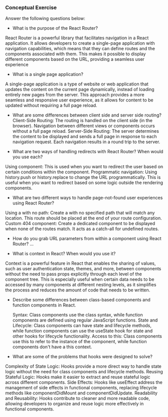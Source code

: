 ### Conceptual Exercise

Answer the following questions below:

- What is the purpose of the React Router?

React Router is a powerful library that facilitates navigation in a React application. It allows developers to create a single-page application with navigation capabilities, which means that they can define routes and the components associated with them. This makes it possible to display different components based on the URL, providing a seamless user experience




- What is a single page application?

A single-page application is a type of website or web application that updates the content on the current page dynamically, instead of loading entirely new pages from the server. This approach provides a more seamless and responsive user experience, as it allows for content to be updated without requiring a full page reload.


- What are some differences between client side and server side routing?
Client-Side Routing: The routing is handled on the client side (in the browser). Navigation between different views or components occurs without a full page reload.
Server-Side Routing: The server determines the content to be displayed and sends a full page in response to each navigation request. Each navigation results in a round trip to the server.



- What are two ways of handling redirects with React Router? When would you use each?

Using <Redirect> component: This is used when you want to redirect the user based on certain conditions within the component.
Programmatic navigation: Using history.push or history.replace to change the URL programmatically. This is useful when you want to redirect based on some logic outside the rendering components.


- What are two different ways to handle page-not-found user experiences using React Router? 

Using a <Route> with no path: Create a <Route> with no specified path that will match any location. This route should be placed at the end of your route configuration.
Custom 404 component: Create a dedicated component to be displayed when none of the routes match. It acts as a catch-all for undefined routes.


- How do you grab URL parameters from within a component using React Router?
...


- What is context in React? When would you use it?

Context is a powerful feature in React that enables the sharing of values, such as user authentication state, themes, and more, between components without the need to pass props explicitly through each level of the component tree. This is especially useful when certain data needs to be accessed by many components at different nesting levels, as it simplifies the process and reduces the amount of code that needs to be written.



- Describe some differences between class-based components and function
  components in React.

  Syntax: Class components use the class syntax, while function components are defined using regular JavaScript functions.
State and Lifecycle: Class components can have state and lifecycle methods, while function components can use the useState hook for state and other hooks for lifecycle functionality.
Access to this: Class components use this to refer to the instance of the component, while function components don't have a this context.



- What are some of the problems that hooks were designed to solve?

Complexity of State Logic: Hooks provide a more direct way to handle state logic without the need for class components and lifecycle methods.
Reusing Stateful Logic: Hooks make it easier to extract and reuse stateful logic across different components.
Side Effects: Hooks like useEffect address the management of side effects in functional components, replacing lifecycle methods like componentDidMount and componentDidUpdate.
Readability and Reusability: Hooks contribute to cleaner and more readable code, allowing developers to organize and reuse logic more effectively in functional components.
